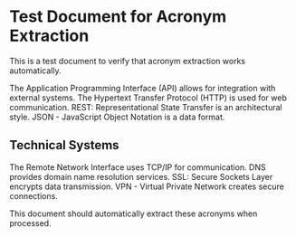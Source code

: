 # Test Document for Acronym Extraction

This is a test document to verify that acronym extraction works automatically.

The Application Programming Interface (API) allows for integration with external systems.
The Hypertext Transfer Protocol (HTTP) is used for web communication.
REST: Representational State Transfer is an architectural style.
JSON - JavaScript Object Notation is a data format.

## Technical Systems

The Remote Network Interface uses TCP/IP for communication.
DNS provides domain name resolution services.
SSL: Secure Sockets Layer encrypts data transmission.
VPN - Virtual Private Network creates secure connections.

This document should automatically extract these acronyms when processed.